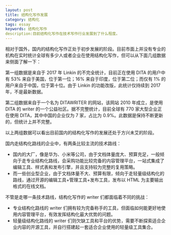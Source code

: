 ```yaml
---
layout: post
title: 结构化写作发展
category: 结构化
tags: essay
keywords: 结构化写作
description:目前结构化写作在技术写作行业发展到了什么程度。
---
```


相对于国外，国内的结构化写作正处于初步发展的阶段。目前市面上并没有专业的机构在实时统计全球有多少人或者企业在使用结构化写作，但可以从下面几组数据来侧面了解一下：

第一组数据是来自于 2017 年 Linkin 的不完全统计，目前正在使用 DITA 的用户中有 53% 来自于美国，位于第一位；16% 来自于印度，位于第二位；而仅有 1% 的用户来自于中国，位于第十位。由于 Linkin 的功能改版，此统计仅持续到 2017 年，不是最新数据。

第二组数据来自于一个名为 DITAWRITER 的网站，该网站 2010 年成立，是使用 DITA 的 writer 的一个公益社区。据不完整统计，目前全球有 770 家大型企业正在使用 DITA，其中中国的企业仅为 7 家，占比为 0.9%。此数据是保持不断更新的，但统计上并不完整。

以上两组数据可以看出目前国内的结构化写作的发展还处于方兴未艾的阶段。

国内走结构化路线的企业中，有两条比较主流的技术路线：

- 国内的大厂，像是华为、小米等公司，由于文档体量庞大、预算充足，一般倾向于走专业结构化路线，会采购功能比较完备的内容管理平台，一站式集成了编辑工具、样式表和发布引擎，并且支持较为完整的复用策略。
- 而一些创业型企业，由于文档体量不大、预算有限，倾向于走轻量级结构化的路线，通过开源的编辑工具+管理工具+发布工具，发布以 HTML 为主要输出格式的在线文档。

不管是走哪一条技术路线，结构化写作的 writer 们都面临着不同的挑战：

- 专业结构化路线的 writer 们拥有较为完备称手的工具，但面临如何能更好地使用内容管理平台，有效发挥结构化最大优势的问题。
- 轻量级结构化路线的 writer 们则欠缺工具和平台的优势，需要不断探索适合企业内容的开源工具，并自行搭建起一套适合企业使用的轻量级工具集合。